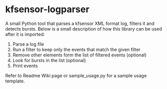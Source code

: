 kfsensor-logparser
==================

A small Python tool that parses a kfsensor XML format log, filters it and detects bursts. Below is a small description of how this library can be used after it is imported:

1. Parse a log file 
2. Run a filter to keep only the events that match the given filter
3. Remove other elements form the list of filtered events (optional)
4. Look for bursts in the list (optional) 
5. Print events

Refer to Readme Wiki page or sample_usage.py for a sample usage template.
